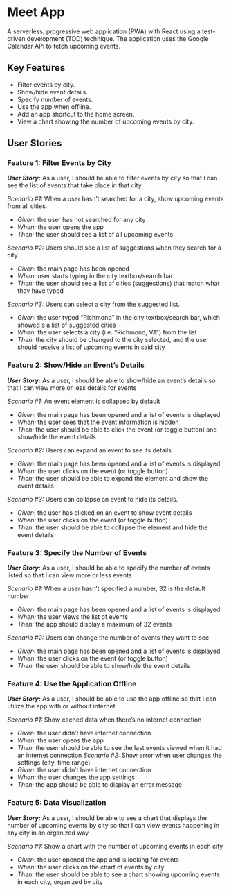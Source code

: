 # Meet App

A serverless, progressive web application (PWA) with React using a
test-driven development (TDD) technique. The application uses the Google
Calendar API to fetch upcoming events.

## Key Features 

- Filter events by city.
- Show/hide event details.
- Specify number of events.
- Use the app when offline.
- Add an app shortcut to the home screen.
- View a chart showing the number of upcoming events by city.

## User Stories

### Feature 1: Filter Events by City

***User Story:*** As a user, I should be able to filter events by city so that I can see the list of events that take place in that city

*Scenario #1:* When a user hasn’t searched for a city, show upcoming events from all cities.
- *Given*: the user has not searched for any city
- *When:* the user opens the app
- *Then:* the user should see a list of all upcoming events

*Scenario #2:* Users should see a list of suggestions when they search for a city.
- *Given*: the main page has been opened
- *When:* user starts typing in the city textbox/search bar
- *Then:* the user should see a list of cities (suggestions) that match what they have typed

*Scenario #3:* Users can select a city from the suggested list.
- *Given*: the user typed “Richmond” in the city textbox/search bar, which showed s a list of suggested cities
- *When:* the user selects a city (i.e. “Richmond, VA”) from the list
- *Then:* the city should be changed to the city selected, and the user should receive a list of upcoming events in said city

### Feature 2: Show/Hide an Event’s Details

***User Story:*** As a user, I should be able to show/hide an event’s details so that I can view more or less details for events

*Scenario #1:* An event element is collapsed by default
- *Given*: the main page has been opened and a list of events is displayed
- *When:* the user sees that the event information is hidden
- *Then:* the user should be able to click the event (or toggle button) and show/hide the event details


*Scenario #2:* Users can expand an event to see its details
- *Given*: the main page has been opened and a list of events is displayed
- *When:* the user clicks on the event (or toggle button)
- *Then:* the user should be able to expand the element and show the event details

*Scenario #3:* Users can collapse an event to hide its details.
- *Given*: the user has clicked on an event to show event details
- *When:* the user clicks on the event (or toggle button)
- *Then:* the user should be able to collapse the element and hide the event details

### Feature 3: Specify the Number of Events

***User Story:*** As a user, I should be able to specify the number of events listed so that I can view more or less events 

*Scenario #1:* When a user hasn’t specified a number, 32 is the default number
- *Given*: the main page has been opened and a list of events is displayed
- *When:* the user views the list of events
- *Then:* the app should display a maximum of 32 events

*Scenario #2:* Users can change the number of events they want to see
- *Given*: the main page has been opened and a list of events is displayed
- *When:* the user clicks on the event (or toggle button)
- *Then:* the user should be able to show/hide the event details

### Feature 4: Use the Application Offline 

***User Story:*** As a user, I should be able to use the app offline so that I can utilize the app with or without internet

*Scenario #1:* Show cached data when there’s no internet connection
- *Given*: the user didn’t have internet connection
- *When:* the user opens the app
- *Then:* the user should be able to see the last events viewed when it had an internet connection
*Scenario #2:* Show error when user changes the settings (city, time range)
- *Given*: the user didn’t have internet connection
- *When:* the user changes the app settings 
- *Then:* the app should be able to display an error message

### Feature 5: Data Visualization 

***User Story:*** As a user, I should be able to see a chart that displays the number of upcoming events by city so that I can view events happening in any city in an organized way

*Scenario #1:* Show a chart with the number of upcoming events in each city
- *Given*: the user opened the app and is looking for events
- *When:* the user clicks on the chart of events by city
- *Then:* the user should be able to see a chart showing upcoming events in each city, organized by city 